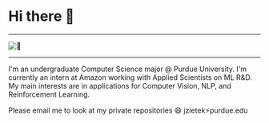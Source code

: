# Hi there 👋

---

![:eyes:](githubFront.gif)

---

I'm an undergraduate Computer Science major @ Purdue University. I'm currently an intern at Amazon working with Applied Scientists on ML R&D. My main interests are in applications for Computer Vision, NLP, and Reinforcement Learning.

Please email me to look at my private repositories 😄 jzietek:zap:purdue.edu
